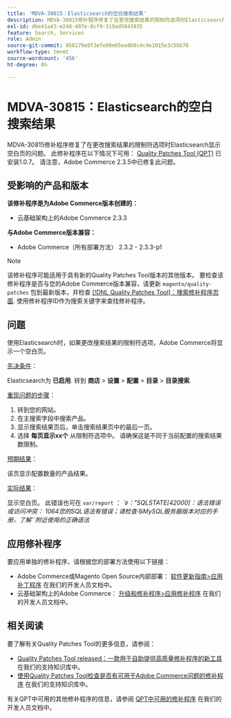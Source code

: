 ```yaml
---
title: 'MDVA-30815：Elasticsearch的空白搜索结果'
description: MDVA-30815修补程序修复了在更改搜索结果的限制符选项时Elasticsearch显示空白页的问题。 安装[Quality Patches Tool (QPT)](/help/announcements/adobe-commerce-announcements/magento-quality-patches-released-new-tool-to-self-serve-quality-patches.md) 1.0.7后，即可使用此修补程序。 请注意，Adobe Commerce 2.3.5中已修复此问题。
exl-id: dbe41a43-e248-407e-8cf9-319ad5843935
feature: Search, Services
role: Admin
source-git-commit: 958179e0f3efe08e65ea8b0c4c4e1015e3c5bb76
workflow-type: tm+mt
source-wordcount: '456'
ht-degree: 0%

---
```


# MDVA-30815：Elasticsearch的空白搜索结果

MDVA-30815修补程序修复了在更改搜索结果的限制符选项时Elasticsearch显示空白页的问题。 此修补程序在以下情况下可用： [Quality Patches Tool (QPT)](/help/announcements/adobe-commerce-announcements/magento-quality-patches-released-new-tool-to-self-serve-quality-patches.md) 已安装1.0.7。 请注意，Adobe Commerce 2.3.5中已修复此问题。

## 受影响的产品和版本

**该修补程序是为Adobe Commerce版本创建的：**

* 云基础架构上的Adobe Commerce 2.3.3

**与Adobe Commerce版本兼容：**

* Adobe Commerce（所有部署方法） 2.3.2 - 2.3.3-p1

>[!NOTE]
>
>该修补程序可能适用于具有新的Quality Patches Tool版本的其他版本。 要检查该修补程序是否与您的Adobe Commerce版本兼容，请更新 `magento/quality-patches` 包到最新版本，并检查 [[!DNL Quality Patches Tool]：搜索修补程序页面](https://devdocs.magento.com/quality-patches/tool.html#patch-grid). 使用修补程序ID作为搜索关键字来查找修补程序。

## 问题

使用Elasticsearch时，如果更改搜索结果的限制符选项，Adobe Commerce将显示一个空白页。

<u>先决条件</u>：

Elasticsearch为 **已启用**. 转到 **商店** > **设置** > **配置** > **目录** > **目录搜索**.

<u>重现问题的步骤</u>：

1. 转到您的网站。
1. 在主搜索字段中搜索产品。
1. 显示搜索结果页后，单击搜索结果页中的最后一页。
1. 选择 **每页显示xx个** 从限制符选项中。 请确保这是不同于当前配置的搜索结果数限制。

<u>预期结果</u>：

该页显示配置数量的产品结果。

<u>实际结果</u>：

显示空白页。 此错误也可在 `var/report` ： *\``0`：&quot;SQLSTATE\[42000\]：语法错误或访问冲突： 1064您的SQL语法有错误；请检查与MySQL服务器版本对应的手册，了解``附近使用的正确语法*

## 应用修补程序

要应用单独的修补程序，请根据您的部署方法使用以下链接：

* Adobe Commerce或Magento Open Source内部部署： [软件更新指南>应用补丁程序](https://devdocs.magento.com/guides/v2.4/comp-mgr/patching/mqp.html) 在我们的开发人员文档中。
* 云基础架构上的Adobe Commerce： [升级和修补程序>应用修补程序](https://devdocs.magento.com/cloud/project/project-patch.html) 在我们的开发人员文档中。

## 相关阅读

要了解有关Quality Patches Tool的更多信息，请参阅：

* [Quality Patches Tool released：一款用于自助提供高质量修补程序的新工具](/help/announcements/adobe-commerce-announcements/magento-quality-patches-released-new-tool-to-self-serve-quality-patches.md) 在我们的支持知识库中。
* [使用Quality Patches Tool检查是否有可用于Adobe Commerce问题的修补程序](/help/support-tools/patches-available-in-qpt-tool/check-patch-for-magento-issue-with-magento-quality-patches.md) 在我们的支持知识库中。

有关QPT中可用的其他修补程序的信息，请参阅 [QPT中可用的修补程序](https://devdocs.magento.com/quality-patches/tool.html#patch-grid) 在我们的开发人员文档中。
